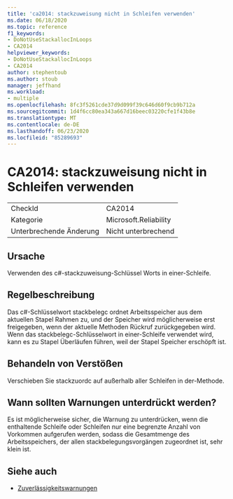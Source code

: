 ```yaml
---
title: 'ca2014: stackzuweisung nicht in Schleifen verwenden'
ms.date: 06/18/2020
ms.topic: reference
f1_keywords:
- DoNotUseStackallocInLoops
- CA2014
helpviewer_keywords:
- DoNotUseStackallocInLoops
- CA2014
author: stephentoub
ms.author: stoub
manager: jeffhand
ms.workload:
- multiple
ms.openlocfilehash: 8fc3f5261cde37d9d099f39c646d60f9cb9b712a
ms.sourcegitcommit: 1d4f6cc80ea343a667d16beec03220cfe1f43b8e
ms.translationtype: MT
ms.contentlocale: de-DE
ms.lasthandoff: 06/23/2020
ms.locfileid: "85289693"
---
```

# <a name="ca2014-do-not-use-stackalloc-in-loops"></a>CA2014: stackzuweisung nicht in Schleifen verwenden

|||
|-|-|
|CheckId|CA2014|
|Kategorie|Microsoft.Reliability|
|Unterbrechende Änderung|Nicht unterbrechend|

## <a name="cause"></a>Ursache

Verwenden des c#-stackzuweisung-Schlüssel Worts in einer-Schleife.

## <a name="rule-description"></a>Regelbeschreibung

Das c#-Schlüsselwort stackbelegc ordnet Arbeitsspeicher aus dem aktuellen Stapel Rahmen zu, und der Speicher wird möglicherweise erst freigegeben, wenn der aktuelle Methoden Rückruf zurückgegeben wird.  Wenn das stackbelegc-Schlüsselwort in einer-Schleife verwendet wird, kann es zu Stapel Überläufen führen, weil der Stapel Speicher erschöpft ist.

## <a name="how-to-fix-violations"></a>Behandeln von Verstößen

Verschieben Sie stackzuordc auf außerhalb aller Schleifen in der-Methode.

## <a name="when-to-suppress-warnings"></a>Wann sollten Warnungen unterdrückt werden?

Es ist möglicherweise sicher, die Warnung zu unterdrücken, wenn die enthaltende Schleife oder Schleifen nur eine begrenzte Anzahl von Vorkommen aufgerufen werden, sodass die Gesamtmenge des Arbeitsspeichers, der allen stackbelegungsvorgängen zugeordnet ist, sehr klein ist.

## <a name="see-also"></a>Siehe auch

- [Zuverlässigkeitswarnungen](../code-quality/reliability-warnings.md)
